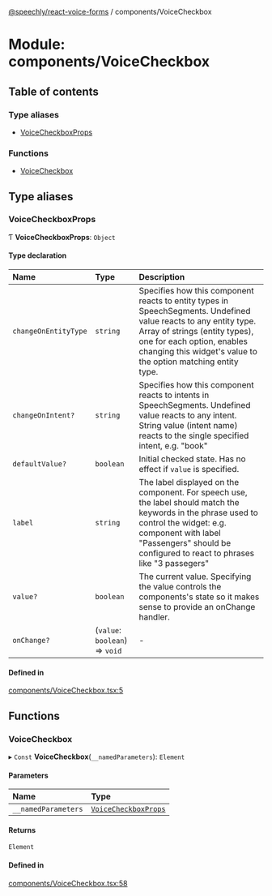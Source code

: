 [@speechly/react-voice-forms](../README.md) / components/VoiceCheckbox

# Module: components/VoiceCheckbox

## Table of contents

### Type aliases

- [VoiceCheckboxProps](components_VoiceCheckbox.md#voicecheckboxprops)

### Functions

- [VoiceCheckbox](components_VoiceCheckbox.md#voicecheckbox)

## Type aliases

### VoiceCheckboxProps

Ƭ **VoiceCheckboxProps**: `Object`

#### Type declaration

| Name | Type | Description |
| :------ | :------ | :------ |
| `changeOnEntityType` | `string` | Specifies how this component reacts to entity types in SpeechSegments. Undefined value reacts to any entity type. Array of strings (entity types), one for each option, enables changing this widget's value to the option matching entity type. |
| `changeOnIntent?` | `string` | Specifies how this component reacts to intents in SpeechSegments. Undefined value reacts to any intent. String value (intent name) reacts to the single specified intent, e.g. "book" |
| `defaultValue?` | `boolean` | Initial checked state. Has no effect if `value` is specified. |
| `label` | `string` | The label displayed on the component. For speech use, the label should match the keywords in the phrase used to control the widget: e.g. component with label "Passengers" should be configured to react to phrases like "3 passegers" |
| `value?` | `boolean` | The current value. Specifying the value controls the components's state so it makes sense to provide an onChange handler. |
| `onChange?` | (`value`: `boolean`) => `void` | - |

#### Defined in

[components/VoiceCheckbox.tsx:5](https://github.com/speechly/speechly-demos/blob/ad20e0c/libraries/react-voice-forms/src/components/VoiceCheckbox.tsx#L5)

## Functions

### VoiceCheckbox

▸ `Const` **VoiceCheckbox**(`__namedParameters`): `Element`

#### Parameters

| Name | Type |
| :------ | :------ |
| `__namedParameters` | [`VoiceCheckboxProps`](components_VoiceCheckbox.md#voicecheckboxprops) |

#### Returns

`Element`

#### Defined in

[components/VoiceCheckbox.tsx:58](https://github.com/speechly/speechly-demos/blob/ad20e0c/libraries/react-voice-forms/src/components/VoiceCheckbox.tsx#L58)
